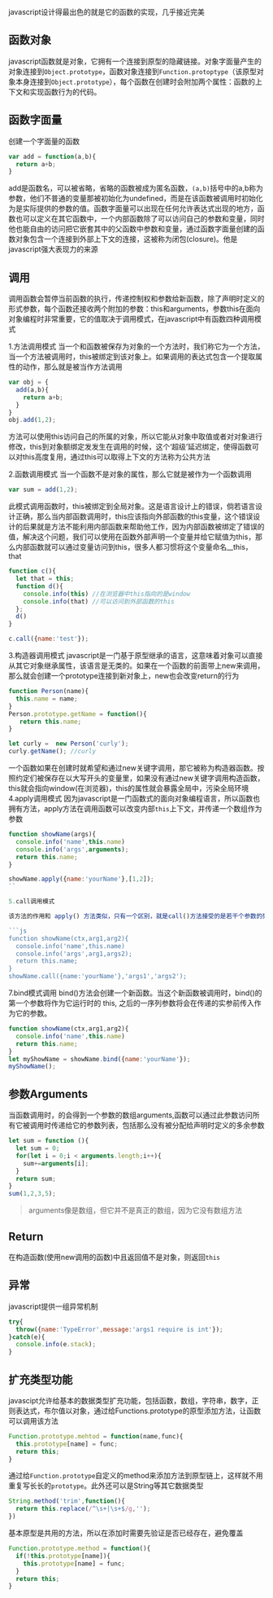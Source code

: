 javascript设计得最出色的就是它的函数的实现，几乎接近完美


## 函数对象
javascript函数就是对象，它拥有一个连接到原型的隐藏链接。对象字面量产生的对象连接到`Object.prototype`，函数对象连接到`Function.protoptype`（该原型对象本身连接到`Object.prototype`），每个函数在创建时会附加两个属性：函数的上下文和实现函数行为的代码。


## 函数字面量
创建一个字面量的函数
```js
var add = function(a,b){
  return a+b;
}

```
add是函数名，可以被省略，省略的函数被成为匿名函数，`(a,b)`括号中的a,b称为参数，他们不普通的变量那被初始化为undefined，而是在该函数被调用时初始化为是实际提供的参数的值。函数字面量可以出现在任何允许表达式出现的地方，函数也可以定义在其它函数中，一个内部函数除了可以访问自己的参数和变量，同时他也能自由的访问把它嵌套其中的父函数中参数和变量，通过函数字面量创建的函数对象包含一个连接到外部上下文的连接，这被称为闭包(closure)。他是javascript强大表现力的来源


## 调用
调用函数会暂停当前函数的执行，传递控制权和参数给新函数，除了声明时定义的形式参数，每个函数还接收两个附加的参数：this和arguments，参数this在面向对象编程时非常重要，它的值取决于调用模式，在javascript中有函数四种调用模式

1.方法调用模式
当一个和函数被保存为对象的一个方法时，我们称它为一个方法，当一个方法被调用时，this被绑定到该对象上。如果调用的表达式包含一个提取属性的动作，那么就是被当作方法调用
```js
var obj = {
  add(a,b){
    return a+b;
  }
}
obj.add(1,2);
```
方法可以使用this访问自己的所属的对象，所以它能从对象中取值或者对对象进行修改，this到对象额绑定发发生在调用的时候，这个‘超级’延迟绑定，使得函数可以对this高度复用，通过this可以取得上下文的方法称为公共方法

2.函数调用模式
当一个函数不是对象的属性，那么它就是被作为一个函数调用
```js
var sum = add(1,2);
```
此模式调用函数时，this被绑定到全局对象。这是语言设计上的错误，倘若语言设计正确，那么当内部函数调用时，this应该指向外部函数的this变量，这个错误设计的后果就是方法不能利用内部函数来帮助他工作，因为内部函数被绑定了错误的值，解决这个问题，我们可以使用在函数外部声明一个变量并给它赋值为this，那么内部函数就可以通过变量访问到this，很多人都习惯将这个变量命名__this，that
```js
function c(){
  let that = this;
  function d(){
    console.info(this) //在浏览器中this指向的是window
    console.info(that) //可以访问到外部函数的this
  };
  d()
}

c.call({name:'test'}); 
```
3.构造器调用模式
javascript是一门基于原型继承的语言，这意味着对象可以直接从其它对象继承属性，该语言是无类的。如果在一个函数的前面带上new来调用，那么就会创建一个prototype连接到新对象上，new也会改变return的行为
```js
function Person(name){
  this.name = name;
}
Person.prototype.getName = function(){
   return this.name;
}

let curly =  new Person('curly');
curly.getName(); //curly
```
一个函数如果在创建时就希望和通过new关键字调用，那它被称为构造器函数。按照约定们被保存在以大写开头的变量里，如果没有通过new关键字调用构造函数，this就会指向window(在浏览器)，this的属性就会暴露全局中，污染全局环境
4.apply调用模式
因为javascript是一门函数式的面向对象编程语言，所以函数也拥有方法，apply方法在调用函数可以改变内部`this`上下文，并传递一个数组作为参数
```js
function showName(args){
  console.info('name',this.name)
  console.info('args',arguments);
  return this.name;
}

showName.apply({name:'yourName'},[1,2]);
``

5.call调用模式

该方法的作用和 apply() 方法类似，只有一个区别，就是call()方法接受的是若干个参数的列表，而apply()方法接受的是一个包含多个参数的数组。

```js
function showName(ctx,arg1,arg2){
  console.info('name',this.name)
  console.info('args',arg1,args2);
  return this.name;
}
showName.call({name:'yourName'},'args1','args2');
```

7.bind模式调用
bind()方法会创建一个新函数。当这个新函数被调用时，bind()的第一个参数将作为它运行时的 this, 之后的一序列参数将会在传递的实参前传入作为它的参数。

```js
function showName(ctx,arg1,arg2){
  console.info('name',this.name)
  return this.name;
}
let myShowName = showName.bind({name:'yourName'});
myShowName();
```

## 参数Arguments
当函数调用时，的会得到一个参数的数组arguments,函数可以通过此参数访问所有它被调用时传递给它的参数列表，包括那么没有被分配给声明时定义的多余参数
```js
let sum = function (){
  let sum = 0;
  for(let i = 0;i < arguments.length;i++){
    sum+=arguments[i];
  }
  return sum;
}
sum(1,2,3,5);
```
> arguments像是数组，但它并不是真正的数组，因为它没有数组方法

## Return
在构造函数(使用new调用的函数)中且返回值不是对象，则返回`this`

## 异常
javascript提供一组异常机制
```js
try{
  throw({name:'TypeError',message:'args1 require is int'});
}catch(e){
  console.info(e.stack); 
}
```

## 扩充类型功能
javascipt允许给基本的数据类型扩充功能，包括函数，数组，字符串，数字，正则表达式，布尔值以对象，通过给Functions.prototype的原型添加方法，让函数可以调用该方法
```js
Function.prototype.mehtod = function(name,func){
  this.prototype[name] = func;
  return this;
} 
```
通过给`Function.prototype`自定义的method来添加方法到原型链上，这样就不用重复写长长的`prototype`。此外还可以是String等其它数据类型
```js
String.method('trim',function(){
  return this.replace(/^\s+|\s+$/g,'');
})
```
基本原型是共用的方法，所以在添加时需要先验证是否已经存在，避免覆盖

```js
Function.prototype.method = function(){
  if(!this.prototype[name]){
    this.prototype[name] = func;
  }
  return this;
}
```
